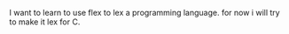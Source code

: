 I want to learn to use flex to lex a programming language.
for now i will try to make it lex for C.

